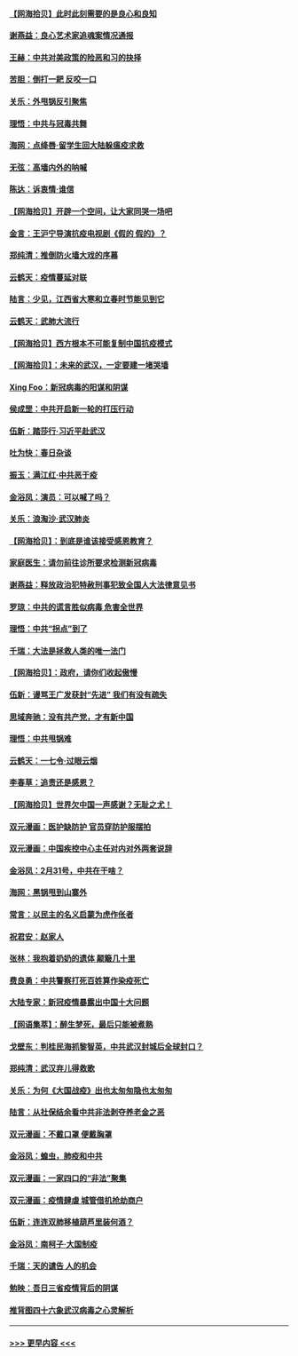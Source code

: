 #### [【网海拾贝】此时此刻需要的是良心和良知](../pages/nsc993/n11945471.md?t=03171331) 
#### [谢燕益：良心艺术家追魂案情况通报](../pages/nsc993/n11945327.md?t=03171331) 
#### [王赫：中共对美政策的险恶和习的抉择](../pages/nsc993/n11944942.md?t=03171331) 
#### [苦胆：倒打一耙 反咬一口](../pages/nsc993/n11944542.md?t=03171331) 
#### [关乐：外甩锅反引聚焦](../pages/nsc993/n11944211.md?t=03171331) 
#### [理悟：中共与冠毒共舞](../pages/nsc993/n11944197.md?t=03171331) 
#### [海网：点绛唇‧留学生回大陆躲瘟疫求救](../pages/nsc993/n11944043.md?t=03171331) 
#### [无弦：高墙内外的呐喊](../pages/nsc993/n11943684.md?t=03171331) 
#### [陈达：诉衷情·谁信](../pages/nsc993/n11942899.md?t=03171331) 
#### [【网海拾贝】开辟一个空间，让大家同哭一场吧](../pages/nsc993/n11942165.md?t=03171331) 
#### [金言：王沪宁导演抗疫电视剧《假的 假的》？](../pages/nsc993/n11941510.md?t=03171331) 
#### [郑纯清：推倒防火墙大戏的序幕](../pages/nsc993/n11940838.md?t=03171331) 
#### [云鹤天：疫情蔓延对联](../pages/nsc993/n11940579.md?t=03171331) 
#### [陆言：少见，江西省大寒和立春时节能见到它](../pages/nsc993/n11939983.md?t=03171331) 
#### [云鹤天：武肺大流行](../pages/nsc993/n11939902.md?t=03171331) 
#### [【网海拾贝】西方根本不可能复制中国抗疫模式](../pages/nsc993/n11939725.md?t=03171331) 
#### [【网海拾贝】：未来的武汉，一定要建一堵哭墙](../pages/nsc993/n11938684.md?t=03171331) 
#### [Xing Foo：新冠病毒的阳谋和阴谋](../pages/nsc993/n11936086.md?t=03171331) 
#### [侯成罡：中共开启新一轮的打压行动](../pages/nsc993/n11935730.md?t=03171331) 
#### [伍新：踏莎行‧习近平赴武汉](../pages/nsc993/n11935157.md?t=03171331) 
#### [吐为快：春日杂谈](../pages/nsc993/n11934776.md?t=03171331) 
#### [振玉：满江红‧中共恶于疫](../pages/nsc993/n11934647.md?t=03171331) 
#### [金浴凤：演员：可以喊了吗？](../pages/nsc993/n11934602.md?t=03171331) 
#### [关乐：浪淘沙·武汉肺炎](../pages/nsc993/n11931792.md?t=03171331) 
#### [【网海拾贝】：到底是谁该接受感恩教育？](../pages/nsc993/n11931552.md?t=03171331) 
#### [家庭医生：请勿前往诊所要求检测新冠病毒](../pages/nsc993/n11929190.md?t=03171331) 
#### [谢燕益：释放政治犯特赦刑事犯致全国人大法律意见书](../pages/nsc993/n11928978.md?t=03171331) 
#### [罗琼：中共的谎言胜似病毒 危害全世界](../pages/nsc993/n11922636.md?t=03171331) 
#### [理悟：中共“拐点”到了](../pages/nsc993/n11928496.md?t=03171331) 
#### [千瑞：大法是拯救人类的唯一法门](../pages/nsc993/n11927637.md?t=03171331) 
#### [【网海拾贝】：政府，请你们收起傲慢](../pages/nsc993/n11926932.md?t=03171331) 
#### [伍新：谩骂王广发获封“先进” 我们有没有疏失](../pages/nsc993/n11926101.md?t=03171331) 
#### [思域奔驰：没有共产党，才有新中国](../pages/nsc993/n11926058.md?t=03171331) 
#### [理悟：中共甩锅难](../pages/nsc993/n11925355.md?t=03171331) 
#### [云鹤天：一七令·过眼云烟](../pages/nsc993/n11925284.md?t=03171331) 
#### [李春草：追责还是感恩？](../pages/nsc993/n11925274.md?t=03171331) 
#### [【网海拾贝】世界欠中国一声感谢？无耻之尤！](../pages/nsc993/n11925239.md?t=03171331) 
#### [双元漫画：医护缺防护 官员穿防护服摆拍](../pages/nsc993/n11923899.md?t=03171331) 
#### [双元漫画：中国疾控中心主任对内对外两套说辞](../pages/nsc993/n11921994.md?t=03171331) 
#### [金浴凤：2月31号，中共在干啥？](../pages/nsc993/n11922706.md?t=03171331) 
#### [海网：黑锅甩到山寨外](../pages/nsc993/n11922688.md?t=03171331) 
#### [常言：以民主的名义启蒙为虎作伥者](../pages/nsc993/n11922217.md?t=03171331) 
#### [祝君安：赵家人](../pages/nsc993/n11922209.md?t=03171331) 
#### [张林：我抱着奶奶的遗体 颠簸几十里](../pages/nsc993/n11920945.md?t=03171331) 
#### [费良勇：中共警察打死百姓算作染疫死亡](../pages/nsc993/n11919264.md?t=03171331) 
#### [大陆专家：新冠疫情暴露出中国十大问题](../pages/nsc993/n11919187.md?t=03171331) 
#### [【网语集萃】：醉生梦死，最后只能被煮熟](../pages/nsc993/n11918994.md?t=03171331) 
#### [戈壁东：判桂民海抓黎智英，中共武汉封城后全球封口？](../pages/nsc993/n11917982.md?t=03171331) 
#### [郑纯清：武汉弃儿得救歌](../pages/nsc993/n11917881.md?t=03171331) 
#### [关乐：为何《大国战疫》出也太匆匆隐也太匆匆](../pages/nsc993/n11917792.md?t=03171331) 
#### [陆言：从社保结余看中共非法剥夺养老金之恶](../pages/nsc993/n11917084.md?t=03171331) 
#### [双元漫画：不戴口罩 便戴胸罩](../pages/nsc993/n11916447.md?t=03171331) 
#### [金浴凤：蝗虫，肺疫和中共](../pages/nsc993/n11916904.md?t=03171331) 
#### [双元漫画：一家四口的“非法”聚集](../pages/nsc993/n11916378.md?t=03171331) 
#### [双元漫画：疫情肆虐 城管借机抢劫商户](../pages/nsc993/n11916310.md?t=03171331) 
#### [伍新：连连双肺移植葫芦里装何酒？](../pages/nsc993/n11913667.md?t=03171331) 
#### [金浴凤：南柯子·大国制疫](../pages/nsc993/n11913657.md?t=03171331) 
#### [千瑞：天的谴告  人的机会](../pages/nsc993/n11913309.md?t=03171331) 
#### [勉映：吾日三省疫情背后的阴谋](../pages/nsc993/n11913079.md?t=03171331) 
#### [推背图四十六象武汉病毒之心灵解析](../pages/nsc993/n11911761.md?t=03171331) 

----
#### [ >>> 更早内容 <<< ](../indexes/nsc993-earlier.md)
